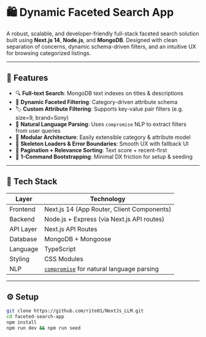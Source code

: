 # 🛍️ Dynamic Faceted Search App

A robust, scalable, and developer-friendly full-stack faceted search solution built using **Next.js 14**, **Node.js**, and **MongoDB**. Designed with clean separation of concerns, dynamic schema-driven filters, and an intuitive UX for browsing categorized listings.

---

## 🚀 Features

- 🔍 **Full-text Search**: MongoDB text indexes on titles & descriptions
- 🧠 **Dynamic Faceted Filtering**: Category-driven attribute schema
- 🏷️ **Custom Attribute Filtering**: Supports key-value pair filters (e.g. size=9, brand=Sony)
- 🤖 **Natural Language Parsing**: Uses `compromise` NLP to extract filters from user queries
- 🧩 **Modular Architecture**: Easily extensible category & attribute model
- 📄 **Skeleton Loaders & Error Boundaries**: Smooth UX with fallback UI
- 🔁 **Pagination + Relevance Sorting**: Text score + recent-first
- 🐳 **1-Command Bootstrapping**: Minimal DX friction for setup & seeding

---

## 🧱 Tech Stack

| Layer     | Technology                                                                                 |
| --------- | ------------------------------------------------------------------------------------------ |
| Frontend  | Next.js 14 (App Router, Client Components)                                                 |
| Backend   | Node.js + Express (via Next.js API routes)                                                 |
| API Layer | Next.js API Routes                                                                         |
| Database  | MongoDB + Mongoose                                                                         |
| Language  | TypeScript                                                                                 |
| Styling   | CSS Modules                                                                                |
| NLP       | [`compromise`](https://github.com/spencermountain/compromise) for natural language parsing |

---

## ⚙️ Setup

```bash
git clone https://github.com/rite01/NextJs_LLM.git
cd faceted-search-app
npm install
npm run dev && npm run seed
```
